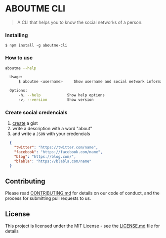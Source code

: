 # ABOUTME CLI


> A CLI that helps you to know the social networks of a person.

### Installing

```
$ npm install -g aboutme-cli
```

### How to use

```sh
aboutme --help

  Usage:
      $ aboutme <username>     Show username and social network information

  Options:
      -h, --help            Show help options
      -v, --version         Show version
```

### Create social credencials

1. [create](https://gist.github.com/) a gist
2. write a description with a word "about"
3. and write a `JSON` with your credencials

```json
  {
    "twitter": "https://twitter.com/name",
    "facebook": "https://facebook.com/name",
    "blog": "https://blog.com/",
    "blabla": "https://blabla.com/name"
  }
```

## Contributing

Please read [CONTRIBUTING.md](CONTRIBUTING.md) for details on our code of conduct, and the process for submitting pull requests to us.

## License

This project is licensed under the MIT License - see the [LICENSE.md](LICENSE.md) file for details
